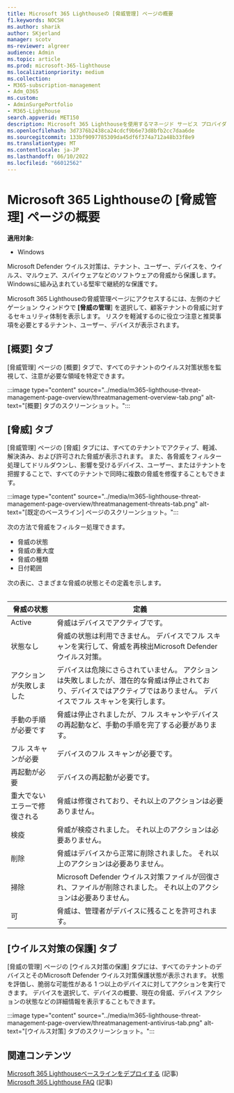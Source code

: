 ```yaml
---
title: Microsoft 365 Lighthouseの [脅威管理] ページの概要
f1.keywords: NOCSH
ms.author: sharik
author: SKjerland
manager: scotv
ms-reviewer: algreer
audience: Admin
ms.topic: article
ms.prod: microsoft-365-lighthouse
ms.localizationpriority: medium
ms.collection:
- M365-subscription-management
- Adm_O365
ms.custom:
- AdminSurgePortfolio
- M365-Lighthouse
search.appverid: MET150
description: Microsoft 365 Lighthouseを使用するマネージド サービス プロバイダー (MSP) については、脅威管理ページを参照してください。
ms.openlocfilehash: 3d7376b2438ca24cdcf9b6e73d8bfb2cc7daa6de
ms.sourcegitcommit: 133bf9097785309da45df6f374a712a48b33f8e9
ms.translationtype: MT
ms.contentlocale: ja-JP
ms.lasthandoff: 06/10/2022
ms.locfileid: "66012562"
---
```

# <a name="overview-of-the-threat-management-page-in-microsoft-365-lighthouse"></a>Microsoft 365 Lighthouseの [脅威管理] ページの概要 

**適用対象:**

- Windows

Microsoft Defender ウイルス対策は、テナント、ユーザー、デバイスを、ウイルス、マルウェア、スパイウェアなどのソフトウェアの脅威から保護します。 Windowsに組み込まれている堅牢で継続的な保護です。  
  
Microsoft 365 Lighthouseの脅威管理ページにアクセスするには、左側のナビゲーション ウィンドウで **[脅威の管理**] を選択して、顧客テナントの脅威に対するセキュリティ体制を表示します。 リスクを軽減するのに役立つ注意と推奨事項を必要とするテナント、ユーザー、デバイスが表示されます。  
  
## <a name="overview-tab"></a>[概要] タブ  
  
[脅威管理] ページの [概要] タブで、すべてのテナントのウイルス対策状態を監視して、注意が必要な領域を特定できます。

:::image type="content" source="../media/m365-lighthouse-threat-management-page-overview/threatmanagement-overview-tab.png" alt-text="[概要] タブのスクリーンショット。":::

## <a name="threats-tab"></a>[脅威] タブ

[脅威管理] ページの [脅威] タブには、すべてのテナントでアクティブ、軽減、解決済み、および許可された脅威が表示されます。 また、各脅威をフィルター処理してドリルダウンし、影響を受けるデバイス、ユーザー、またはテナントを把握することで、すべてのテナントで同時に複数の脅威を修復することもできます。

:::image type="content" source="../media/m365-lighthouse-threat-management-page-overview/threatmanagement-threats-tab.png" alt-text="[既定のベースライン] ページのスクリーンショット。":::
  
次の方法で脅威をフィルター処理できます。

- 脅威の状態
- 脅威の重大度
- 脅威の種類
- 日付範囲

次の表に、さまざまな脅威の状態とその定義を示します。<br><br>

| 脅威の状態 | 定義 |
|---|---|
| Active | 脅威はデバイスでアクティブです。 |
| 状態なし | 脅威の状態は利用できません。 デバイスでフル スキャンを実行して、脅威を再検出Microsoft Defender ウイルス対策。 |
| アクションが失敗しました | デバイスは危険にさらされていません。 アクションは失敗しましたが、潜在的な脅威は停止されており、デバイスではアクティブではありません。 デバイスでフル スキャンを実行します。 |
| 手動の手順が必要です | 脅威は停止されましたが、フル スキャンやデバイスの再起動など、手動の手順を完了する必要があります。 |
| フル スキャンが必要 | デバイスのフル スキャンが必要です。 |
| 再起動が必要 | デバイスの再起動が必要です。 |
| 重大でないエラーで修復される | 脅威は修復されており、それ以上のアクションは必要ありません。 |
| 検疫 | 脅威が検疫されました。 それ以上のアクションは必要ありません。 |
| 削除 | 脅威はデバイスから正常に削除されました。 それ以上のアクションは必要ありません。 |
| 掃除 | Microsoft Defender ウイルス対策ファイルが回復され、ファイルが削除されました。 それ以上のアクションは必要ありません。 |
| 可 | 脅威は、管理者がデバイスに残ることを許可されます。 | 

## <a name="antivirus-protection-tab"></a>[ウイルス対策の保護] タブ

[脅威の管理] ページの [ウイルス対策の保護] タブには、すべてのテナントのデバイスとそのMicrosoft Defender ウイルス対策保護状態が表示されます。 状態を評価し、脆弱な可能性がある 1 つ以上のデバイスに対してアクションを実行できます。 デバイスを選択して、デバイスの概要、現在の脅威、デバイス アクションの状態などの詳細情報を表示することもできます。

:::image type="content" source="../media/m365-lighthouse-threat-management-page-overview/threatmanagement-antivirus-tab.png" alt-text="[ウイルス対策] タブのスクリーンショット。":::

## <a name="related-content"></a>関連コンテンツ

[Microsoft 365 Lighthouseベースラインをデプロイする](m365-lighthouse-deploy-baselines.md) (記事)\
[Microsoft 365 Lighthouse FAQ](m365-lighthouse-faq.yml) (記事)
